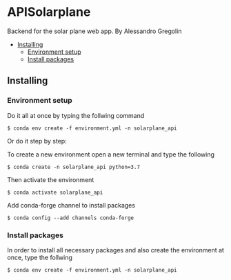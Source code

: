 # APISolarplane
Backend for the solar plane web app. By Alessandro Gregolin

* [Installing](#installing)
  * [Environment setup](#environment-setup)
  * [Install packages](#install-packages)


## Installing
### Environment setup
Do it all at once by typing the follwing command

```
$ conda env create -f environment.yml -n solarplane_api
```

Or do it step by step:

To create a new environment open a new terminal and type the following
```
$ conda create -n solarplane_api python=3.7
```
Then activate the environment
```
$ conda activate solarplane_api
```
Add conda-forge channel to install packages
```
$ conda config --add channels conda-forge
```

### Install packages

In order to install all necessary packages and also create the environment at once, type the follwing

```
$ conda env create -f environment.yml -n solarplane_api
```
